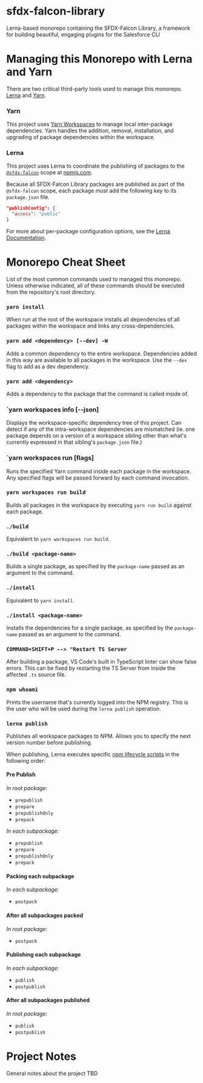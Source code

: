 # sfdx-falcon-library
Lerna-based monorepo containing the SFDX-Falcon Library, a framework for building beautiful, engaging plugins for the Salesforce CLI

# Managing this Monorepo with Lerna and Yarn
There are two critical third-party tools used to manage this monorepo.  [Lerna](https://lerna.js.org/) and [Yarn](https://yarnpkg.com/en/).

### Yarn
This project uses [Yarn Workspaces](https://yarnpkg.com/en/docs/workspaces) to manage local inter-package dependencies.  Yarn handles the addition, removal, installation, and upgrading of package dependencies within the workspace.

### Lerna
This project uses Lerna to coordinate the publishing of packages to the [`@sfdx-falcon`]() scope at [npmjs.com](https://www.npmjs.com).

Because all SFDX-Falcon Library packages are published as part of the `@sfdx-falcon` scope, each package must add the following key to its `package.json` file.

```json
"publishConfig": {
  "access": "public"
}
```
For more about per-package configuration options, see the [Lerna Documentation](https://github.com/lerna/lerna/tree/master/commands/publish#per-package-configuration).

# Monorepo Cheat Sheet
List of the most common commands used to managed this monorepo. Unless otherwise indicated, all of these commands should be executed from the repository's root directory.

### `yarn install`
When run at the root of the workspace installs all dependencies of all packages within the workspace and links any cross-dependencies.

### `yarn add <dependency> [--dev] -W`
Adds a common dependency to the entire workspace. Dependencies added in this way are available to all packages in the workspace.  Use the `--dev` flag to add as a dev dependency.

### `yarn add <dependency>`
Adds a dependency to the package that the command is called inside of.

### `yarn workspaces info [--json]
Displays the workspace-specific dependency tree of this project. Can detect if any of the intra-workspace dependencies are mismatched (ie. one package depends on a version of a workspace sibling other than what's currently expressed in that sibling's `package.json` file.)

### `yarn workspaces run <command> [flags]
Runs the specified Yarn command inside each package in the workspace.  Any specified flags will be passed forward by each command invocation.

### `yarn workspaces run build`
Builds all packages in the workspace by executing `yarn run build` against each package.

### `./build`
Equivalent to `yarn workspaces run build`.

### `./build <package-name>`
Builds a single package, as specified by the `package-name` passed as an argument to the command.

### `./install`
Equivalent to `yarn install`.

### `./install <package-name>`
Installs the dependencies for a single package, as specified by the `package-name` passed as an argument to the command.

### `COMMAND+SHIFT+P --> "Restart TS Server`
After building a package, VS Code's built in TypeScript linter can show false errors. This can be fixed by restarting the TS Server from inside the affected `.ts` source file.

### `npm whoami`
Prints the username that's currently logged into the NPM registry. This is the user who will be used during the `lerna publish` operation.

### `lerna publish`
Publishes all workspace packages to NPM. Allows you to specify the next version number before publishing.

When publishing, Lerna executes specific [npm lifecycle scripts](https://docs.npmjs.com/misc/scripts#description) in the following order:

#### Pre Publish
*In root package:*
- `prepublish`
- `prepare`
- `prepublishOnly`
- `prepack`

*In each subpackage:*
- `prepublish`
- `prepare`
- `prepublishOnly`
- `prepack`

#### Packing each subpackage

*In each subpackage:*
- `postpack`

#### After all subpackages packed

*In root package:*
- `postpack`

#### Publishing each subpackage

*In each subpackage:*
- `publish`
- `postpublish`

#### After all subpackages published

*In root package:*
- `publish`
- `postpublish`

# Project Notes
General notes about the project
TBD